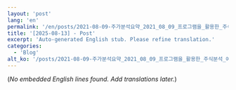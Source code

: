 ```yaml
---
layout: 'post'
lang: 'en'
permalink: '/en/posts/2021-08-09-주가분석요약_2021_08_09_프로그램을_활용한_주식분석_예상결과_12_10_56/'
title: '[2025-08-13] - Post'
excerpt: 'Auto-generated English stub. Please refine translation.'
categories:
  - 'Blog'
alt_ko: '/posts/2021-08-09-주가분석요약_2021_08_09_프로그램을_활용한_주식분석_예상결과_12_10_56/'
---
```


(*No embedded English lines found. Add translations later.*)
